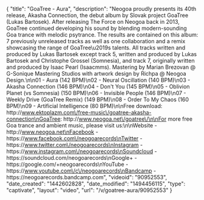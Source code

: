 {
    "title": "GoaTree - Aura",
    "description": "Neogoa proudly presents its 40th release, Akasha Connection, the debut album by Slovak project GoaTree (Lukas Bartosek). After releasing The Force on Neogoa back in 2013, GoaTree continued developing his sound by blending modern-sounding Goa trance with melodic psytrance. The results are contained on this album: 7 previously unreleased tracks as well as one collaboration and a remix showcasing the range of GoaTree\u2019s talents. All tracks written and produced by Lukas Bartosek except track 5, written and produced by Lukas Bartosek and Christophe Grossel (Somnesia), and track 7, originally written and produced by Isaac Pearl (Isaacmms). Mastering by Marian Brezovan @ G-Sonique Mastering Studios with artwork design by Richpa @ Neogoa Design.\n\n01 - Aura (142 BPM)\n02 - Neural Oscillation (140 BPM)\n03 - Akasha Connection (146 BPM)\n04 - Don't You (145 BPM)\n05 - Oblivion Planet (vs Somnesia) (150 BPM)\n06 - Invisible People (146 BPM)\n07 - Weekly Drive (GoaTree Remix) (149 BPM)\n08 - Order To My Chaos (160 BPM)\n09 - Artificial Intelligence (80 BPM)\n\nFree download: http:\/\/www.ektoplazm.com\/free-music\/goatree-akasha-connection\nGoaTree: http:\/\/www.neogoa.net\/goatree\/\n\nFor more free Goa trance and ambient music, please visit us:\n\nWebsite - http:\/\/www.neogoa.net\nFacebook - https:\/\/www.facebook.com\/neogoarecords\nTwitter - https:\/\/www.twitter.com\/neogoarecords\nInstagram - https:\/\/www.instagram.com\/neogoarecords\nSoundcloud - https:\/\/soundcloud.com\/neogoarecords\nGoogle+ - https:\/\/google.com\/+neogoarecords\nYouTube - https:\/\/www.youtube.com\/c\/neogoarecords\nBandcamp - https:\/\/neogoarecords.bandcamp.com",
    "videoid": "90952553",
    "date_created": "1442602828",
    "date_modified": "1494456115",
    "type": "captivate",
    "layout": "video",
    "url": "\/v\/goatree-aura\/90952553"
}